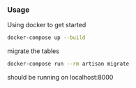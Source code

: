 ### Usage

Using docker to get started

``` bash
docker-compose up --build 
```

migrate the tables  
``` bash
docker-compose run --rm artisan migrate   
```

should be running on localhost:8000


